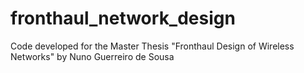 # fronthaul_network_design

Code developed for the Master Thesis "Fronthaul Design of Wireless Networks" by Nuno Guerreiro de Sousa


